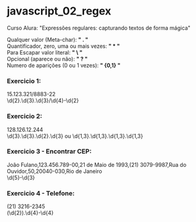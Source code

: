 # javascript_02_regex  
Curso Alura: "Expressões regulares: capturando textos de forma mágica"  
  
Qualquer valor (Meta-char): **" . "**  
Quantificador, zero, uma ou mais vezes: **" * "**  
Para Escapar valor literal: **" \ "**  
Opcional (aparece ou não): **" ? "**  
Numero de aparições (0 ou 1 vezes): **" {0,1} "**  
  
### Exercicio 1:    
15.123.321/8883-22  
\d{2}\.\d{3}\.\d{3}\/\d{4}\-\d{2}  
  
### Exercicio 2:  
128.126.12.244  
\d{3}\.\d{3}\.\d{2}\.\d{3} ou \d{1,3}\.\d{1,3}\.\d{1,3}\.\d{1,3} 
  
### Exercicio 3 - Encontrar CEP:  
João Fulano,123.456.789-00,21 de Maio de 1993,(21) 3079-9987,Rua do Ouvidor,50,20040-030,Rio de Janeiro  
\d{5}\-\d{3}  
  
### Exercicio 4 - Telefone:  
(21) 3216-2345  
\(\d{2}\).\d{4}\-\d{4}  
